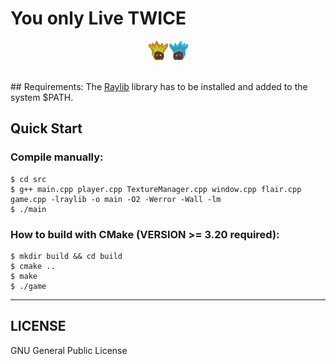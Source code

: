 # You only Live TWICE

<p align=center>
    <img src="./res/Assets/title_screen.png">
</p>
<br />
## Requirements:
The <a href="https://raylib.com/" target="_blank">Raylib</a> library has
to be installed and added to the system $PATH.

## Quick Start
### Compile manually:
```console
$ cd src
$ g++ main.cpp player.cpp TextureManager.cpp window.cpp flair.cpp game.cpp -lraylib -o main -O2 -Werror -Wall -lm
$ ./main
```

### How to build with CMake (VERSION >= 3.20 required):
```console
$ mkdir build && cd build
$ cmake ..
$ make
$ ./game
```
---
## LICENSE
GNU General Public License
